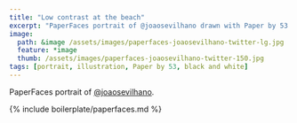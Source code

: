 ```yaml
---
title: "Low contrast at the beach"
excerpt: "PaperFaces portrait of @joaosevilhano drawn with Paper by 53 on an iPad."
image: 
  path: &image /assets/images/paperfaces-joaosevilhano-twitter-lg.jpg 
  feature: *image
  thumb: /assets/images/paperfaces-joaosevilhano-twitter-150.jpg
tags: [portrait, illustration, Paper by 53, black and white]
---
```


PaperFaces portrait of [@joaosevilhano](http://twitter.com/joaosevilhano).

{% include boilerplate/paperfaces.md %}